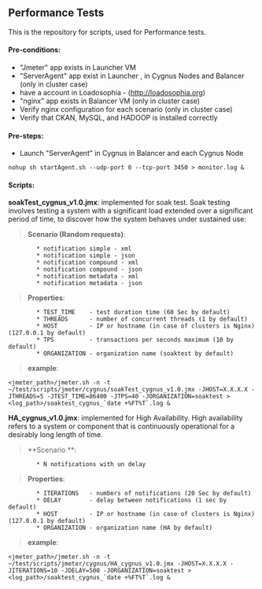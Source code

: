 ## Performance Tests

This is the repository for scripts, used for Performance tests.

#### Pre-conditions:

* "Jmeter" app exists in Launcher VM
* "ServerAgent" app exist in Launcher , in Cygnus Nodes and Balancer (only in cluster case) 
* have a account in Loadosophia - (http://loadosophia.org)
* "nginx" app exists in Balancer VM (only in cluster case)
* Verify nginx configuration for each scenario (only in cluster case)
* Verify that CKAN, MySQL, and HADOOP is installed correctly	
	
#### Pre-steps:

* Launch "ServerAgent" in Cygnus in Balancer and each Cygnus Node 
```
nohup sh startAgent.sh --udp-port 0 --tcp-port 3450 > monitor.log &
```

#### Scripts:

**soakTest_cygnus_v1.0.jmx**: implemented for soak test. Soak testing involves testing a system with a significant load extended over a significant period of time, to discover how the system behaves under sustained use:

 > **Scenario (Random requests)**:
```
		* notification simple - xml
		* notification simple - json
		* notification compound - xml
		* notification compound - json
		* notification metadata - xml
		* notification metadata - json 
```	
  >**Properties**:
``` 
		* TEST_TIME    - test duration time (60 Sec by default)
		* THREADS      - number of concurrent threads (1 by default)		
		* HOST         - IP or hostname (in case of clusters is Nginx)  (127.0.0.1 by default)		
		* TPS          - transactions per seconds maximum (10 by default) 
		* ORGANIZATION - organization name (soaktest by default)
``` 	

>**example**:
```
<jmeter_path>/jmeter.sh -n -t ~/test/scripts/jmeter/cygnus/soakTest_cygnus_v1.0.jmx -JHOST=X.X.X.X -JTHREADS=5 -JTEST_TIME=86400 -JTPS=40 -JORGANIZATION=soaktest > <log_path>/soaktest_cygnus_`date +%FT%T`.log &
```

**HA_cygnus_v1.0.jmx**: implemented for High Availability. High availability refers to a system or component that is continuously operational for a desirably long length of time.

 > **Scenario **:
```
		* N notifications with un delay 
```	
  >**Properties**:
``` 
		* ITERATIONS   - numbers of notifications (20 Sec by default)
		* DELAY        - delay between notifications (1 sec by default)		
		* HOST         - IP or hostname (in case of clusters is Nginx)  (127.0.0.1 by default)				
		* ORGANIZATION - organization name (HA by default)
``` 	

>**example**:
```
<jmeter_path>/jmeter.sh -n -t ~/test/scripts/jmeter/cygnus/HA_cygnus_v1.0.jmx -JHOST=X.X.X.X -JITERATIONS=10 -JDELAY=500 -JORGANIZATION=soaktest > <log_path>/soaktest_cygnus_`date +%FT%T`.log &
```